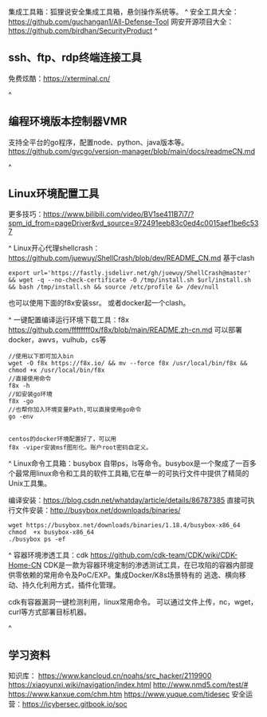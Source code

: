 集成工具箱：狐狸说安全集成工具箱，悬剑操作系统等。
^
安全工具大全：<https://github.com/guchangan1/All-Defense-Tool>
网安开源项目大全：<https://github.com/birdhan/SecurityProduct>
^
## **ssh、ftp、rdp终端连接工具**
免费炫酷：<https://xterminal.cn/>


^
## **编程环境版本控制器VMR**
支持全平台的go程序，配置node、python、java版本等。
<https://github.com/gvcgo/version-manager/blob/main/docs/readmeCN.md>


^
## **Linux环境配置工具**
更多技巧：<https://www.bilibili.com/video/BV1se411B7i7/?spm_id_from=pageDriver&vd_source=972491eeb83c0ed4c0015aef1be6c537>


^
Linux开心代理shellcrash：
<https://github.com/juewuy/ShellCrash/blob/dev/README_CN.md>
基于clash
```
export url='https://fastly.jsdelivr.net/gh/juewuy/ShellCrash@master' && wget -q --no-check-certificate -O /tmp/install.sh $url/install.sh  && bash /tmp/install.sh && source /etc/profile &> /dev/null
```
也可以使用下面的f8x安装ssr。
或者docker起一个clash。



^
一键配置编译运行环境下载工具：f8x
<https://github.com/ffffffff0x/f8x/blob/main/README.zh-cn.md>
可以部署docker，awvs，vulhub，cs等
```
//使用以下即可加入bin
wget -O f8x https://f8x.io/ && mv --force f8x /usr/local/bin/f8x && chmod +x /usr/local/bin/f8x
//直接使用命令
f8x -h
//如安装go环境
f8x -go
//也帮你加入环境变量Path,可以直接使用go命令
go -env


centos的docker环境配置好了，可以用
f8x -viper安装msf图形化。账户root密码自定义。
```

^
Linux命令工具箱：busybox
自带ps，ls等命令。busybox是一个聚成了一百多个最常用linux命令和工具的软件工具箱,它在单一的可执行文件中提供了精简的Unix工具集。

编译安装：<https://blog.csdn.net/whatday/article/details/86787385>
直接可执行文件安装：http://busybox.net/downloads/binaries/
```
wget https://busybox.net/downloads/binaries/1.18.4/busybox-x86_64
chmod  +x busybox-x86_64
./busybox ps -ef
```

^
容器环境渗透工具：cdk
<https://github.com/cdk-team/CDK/wiki/CDK-Home-CN>
CDK是一款为容器环境定制的渗透测试工具，在已攻陷的容器内部提供零依赖的常用命令及PoC/EXP。集成Docker/K8s场景特有的 逃逸、横向移动、持久化利用方式，插件化管理。

cdk有容器漏洞一键检测利用，linux常用命令。
可以通过文件上传，nc，wget，curl等方式部署目标机器。


^
## **学习资料**
知识库：
<https://www.kancloud.cn/noahs/src_hacker/2119900>
<https://xiaoyunxi.wiki/navigation/index.html>
<http://www.nmd5.com/test/#>
https://www.kanxue.com/chm.htm
https://www.yuque.com/tidesec
安全运营：<https://icybersec.gitbook.io/soc>



